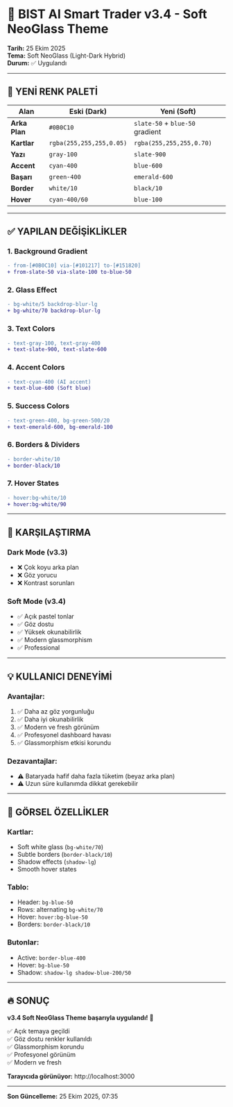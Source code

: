 # 🎨 BIST AI Smart Trader v3.4 - Soft NeoGlass Theme

**Tarih:** 25 Ekim 2025  
**Tema:** Soft NeoGlass (Light-Dark Hybrid)  
**Durum:** ✅ Uygulandı

---

## 🌈 **YENİ RENK PALETİ**

| Alan | Eski (Dark) | Yeni (Soft) |
|------|------------|-------------|
| **Arka Plan** | `#0B0C10` | `slate-50` + `blue-50` gradient |
| **Kartlar** | `rgba(255,255,255,0.05)` | `rgba(255,255,255,0.70)` |
| **Yazı** | `gray-100` | `slate-900` |
| **Accent** | `cyan-400` | `blue-600` |
| **Başarı** | `green-400` | `emerald-600` |
| **Border** | `white/10` | `black/10` |
| **Hover** | `cyan-400/60` | `blue-100` |

---

## ✅ **YAPILAN DEĞİŞİKLİKLER**

### 1. **Background Gradient**
```diff
- from-[#0B0C10] via-[#101217] to-[#151820]
+ from-slate-50 via-slate-100 to-blue-50
```

### 2. **Glass Effect**
```diff
- bg-white/5 backdrop-blur-lg
+ bg-white/70 backdrop-blur-lg
```

### 3. **Text Colors**
```diff
- text-gray-100, text-gray-400
+ text-slate-900, text-slate-600
```

### 4. **Accent Colors**
```diff
- text-cyan-400 (AI accent)
+ text-blue-600 (Soft blue)
```

### 5. **Success Colors**
```diff
- text-green-400, bg-green-500/20
+ text-emerald-600, bg-emerald-100
```

### 6. **Borders & Dividers**
```diff
- border-white/10
+ border-black/10
```

### 7. **Hover States**
```diff
- hover:bg-white/10
+ hover:bg-white/90
```

---

## 🎯 **KARŞILAŞTIRMA**

### **Dark Mode (v3.3)**
- ❌ Çok koyu arka plan
- ❌ Göz yorucu
- ❌ Kontrast sorunları

### **Soft Mode (v3.4)**
- ✅ Açık pastel tonlar
- ✅ Göz dostu
- ✅ Yüksek okunabilirlik
- ✅ Modern glassmorphism
- ✅ Professional

---

## 💡 **KULLANICI DENEYİMİ**

### **Avantajlar:**
1. ✅ Daha az göz yorgunluğu
2. ✅ Daha iyi okunabilirlik
3. ✅ Modern ve fresh görünüm
4. ✅ Profesyonel dashboard havası
5. ✅ Glassmorphism etkisi korundu

### **Dezavantajlar:**
- ⚠️ Bataryada hafif daha fazla tüketim (beyaz arka plan)
- ⚠️ Uzun süre kullanımda dikkat gerekebilir

---

## 🎨 **GÖRSEL ÖZELLİKLER**

### **Kartlar:**
- Soft white glass (`bg-white/70`)
- Subtle borders (`border-black/10`)
- Shadow effects (`shadow-lg`)
- Smooth hover states

### **Tablo:**
- Header: `bg-blue-50`
- Rows: alternating `bg-white/70`
- Hover: `hover:bg-blue-50`
- Borders: `border-black/10`

### **Butonlar:**
- Active: `border-blue-400`
- Hover: `bg-blue-50`
- Shadow: `shadow-lg shadow-blue-200/50`

---

## 🔥 **SONUÇ**

**v3.4 Soft NeoGlass Theme başarıyla uygulandı!** 🎨

✅ Açık temaya geçildi  
✅ Göz dostu renkler kullanıldı  
✅ Glassmorphism korundu  
✅ Profesyonel görünüm  
✅ Modern ve fresh  

**Tarayıcıda görünüyor:** http://localhost:3000

---

**Son Güncelleme:** 25 Ekim 2025, 07:35

